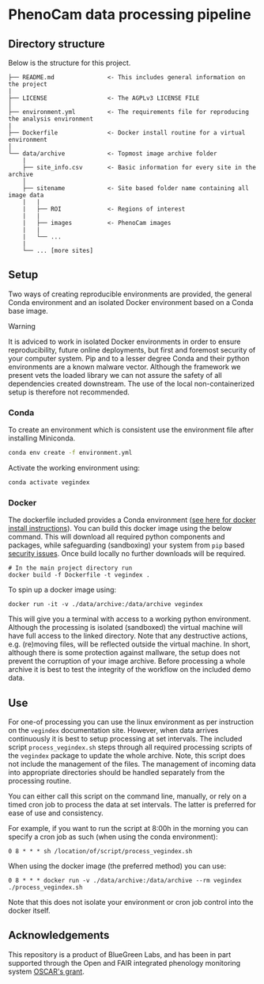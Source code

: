# PhenoCam data processing pipeline

## Directory structure

Below is the structure for this project.

```
├── README.md               <- This includes general information on the project
|                              
├── LICENSE                 <- The AGPLv3 LICENSE FILE
│
├── environment.yml         <- The requirements file for reproducing the analysis environment
|
├── Dockerfile              <- Docker install routine for a virtual environment
│
└── data/archive            <- Topmost image archive folder
    |
    ├── site_info.csv       <- Basic information for every site in the archive
    │
    ├── sitename            <- Site based folder name containing all image data 
    |   |        
    |   ├── ROI             <- Regions of interest
    |   | 
    |   ├── images          <- PhenoCam images
    |   | 
    |   └── ...
    |
    └── ... [more sites]
```

## Setup

Two ways of creating reproducible environments are provided, the general Conda environment and an isolated Docker environment based on a Conda base image.

> [!WARNING]
> It is adviced to work in isolated Docker environments in order to ensure reproducibility, future online deployments, but first and foremost security of your computer system. Pip and to a lesser degree Conda and their python environments are a known malware vector. Although the framework we present vets the loaded library we can not assure the safety of all dependencies created downstream. The use of the local non-containerized setup is therefore not recommended.

### Conda

To create an environment which is consistent use the environment file after installing Miniconda.

```bash
conda env create -f environment.yml
```

Activate the working environment using:

```bash
conda activate vegindex
```

### Docker

The dockerfile included provides a Conda environment ([see here for docker install instructions](https://docs.docker.com/engine/install/)).
You can build this docker image using the below command. This will download all required
python components and packages, while safeguarding (sandboxing) your system
from `pip` based [security issues](https://www.bleepingcomputer.com/news/security/pypi-suspends-new-user-registration-to-block-malware-campaign/). Once build locally no further downloads 
will be required.

```
# In the main project directory run
docker build -f Dockerfile -t vegindex .
```

To spin up a docker image using:

```
docker run -it -v ./data/archive:/data/archive vegindex
```

This will give you a terminal with access to a working python environment. Although the processing is isolated (sandboxed) the virtual machine will have full access to the linked directory. Note that any destructive actions, e.g. (re)moving files, will be reflected outside the virtual machine. In short, although there is some protection against mallware, the setup does not prevent the corruption of your image archive. Before processing a whole archive it is best to test the integrity of the workflow on the included demo data.

## Use

For one-of processing you can use the linux environment as per instruction on the `vegindex` documentation site. However, when data arrives continuously it is best to setup processing at set intervals. The included script `process_vegindex.sh` steps through all required processing scripts of the `vegindex` package to update the whole archive. Note, this script does not include the management of the files. The management of incoming data into appropriate directories should be handled separately from the processing routine.

You can either call this script on the command line, manually, or rely on a timed cron job to process the data at set intervals. The latter is preferred for ease of use and consistency.

For example, if you want to run the script at 8:00h in the morning you can specify a cron job as such (when using the conda environment):

```
0 8 * * * sh /location/of/script/process_vegindex.sh
```

When using the docker image (the preferred method) you can use:

```
0 8 * * * docker run -v ./data/archive:/data/archive --rm vegindex ./process_vegindex.sh
```

Note that this does not isolate your environment or cron job control into the docker itself.

## Acknowledgements

This repository is a product of BlueGreen Labs, and has been in part supported through the Open and FAIR integrated phenology monitoring system [OSCAR's grant](https://oscars-project.eu/projects/open-and-fair-integrated-phenology-monitoring-system).


